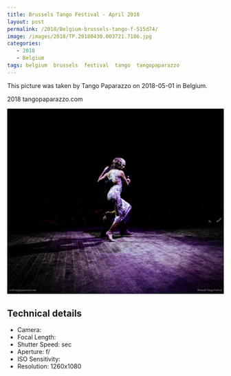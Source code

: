 ```yaml
---
title: Brussels Tango Festival - April 2018
layout: post
permalink: /2018/Belgium-brussels-tango-f-515d74/
image: /images/2018/TP.20180430.003721.7186.jpg
categories:
   - 2018
   - Belgium
tags: belgium  brussels  festival  tango  tangopaparazzo
---
```

   
This picture was taken by Tango Paparazzo on 2018-05-01 in Belgium.

2018 tangopaparazzo.com

![Brussels Tango Festival - April 2018](/images/2018/TP.20180430.003721.7186.jpg)

## Technical details
* <i class="fa-solid fa-camera"></i> Camera: 
* <i class="fa-solid fa-square-caret-left"></i> Focal Length: 
* <i class="fa-solid fa-stopwatch"></i> Shutter Speed:  sec
* <i class="fa-solid fa-circle-dot"></i> Aperture: f/
* <i class="fa-solid fa-lightbulb"></i> ISO Sensitivity: 
* <i class="fa-solid fa-square-full"></i> Resolution: 1260x1080
